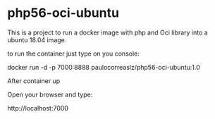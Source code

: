 # php56-oci-ubuntu

This is a project to run a docker image with php and Oci library into a ubuntu 18.04 image.

to run the container just type on you console:

docker run -d -p 7000:8888 paulocorreaslz/php56-oci-ubuntu:1.0

After container up

Open your browser and type:

http://localhost:7000
